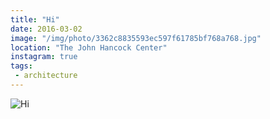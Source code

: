 ```yaml
---
title: "Hi"
date: 2016-03-02
image: "/img/photo/3362c8835593ec597f61785bf768a768.jpg"
location: "The John Hancock Center"
instagram: true
tags:
 - architecture
---
```


![Hi](/img/photo/3362c8835593ec597f61785bf768a768.jpg)
